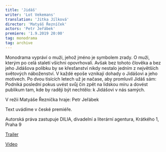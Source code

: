 ```yaml
---
title: 'Jidáš'
writer: 'Lot Vekemans'
translation: 'Jitka Jílková'
director: 'Matyáš Řezníček'
actors: 'Petr Jeřábek'
premiere: '1.9.2019 20:00'
tag: monodrama
tag: archive
---
```


Monodrama vypráví o muži, jehož jméno je symbolem zrady. O muži, kterým po celá staletí všichni opovrhovali. Avšak bez tohoto člověka a bez jeho Jidášova polibku by se křesťanství nikdy nestalo jedním z největších světových náboženství. V každé epoše vznikají dohady o Jidášovi a jeho motivech. Po dvou tisících letech už je načase, aby promluvil Jidáš sám: Podniká poslední pokus uvést svůj čin zpět na lidskou míru a dovést publikum tam, kde by raději být nechtělo: k Jidášovi v nás samých.

V režii Matyáše Řezníčka hraje: Petr Jeřábek

Text uvádíme v české premiéře.

Autorská práva zastupuje DILIA, divadelní a literární agentura, Krátkého 1, Praha 9

[Trailer](https://www.youtube.com/watch?v=C9FH2WdaGJA)

[Video](https://www.youtube.com/watch?v=SFoUSGNNU90)
